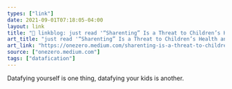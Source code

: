 ```yaml
---
types: ["link"]
date: 2021-09-01T07:18:05-04:00
layout: link
title: "🔗 linkblog: just read '“Sharenting” Is a Threat to Children’s Health and Personal Development | by Michele DeMarco | Aug, 2021 | OneZero'"
art_title: "just read '“Sharenting” Is a Threat to Children’s Health and Personal Development | by Michele DeMarco | Aug, 2021 | OneZero"
art_link: "https://onezero.medium.com/sharenting-is-a-threat-to-childrens-health-and-personal-development-bdf2549ec6f"
source: ["onezero.medium.com"]
tags: ["datafication"]
---
```

Datafying yourself is one thing, datafying your kids is another.
